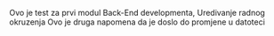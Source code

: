 Ovo je test za prvi modul Back-End developmenta, Uredivanje radnog okruzenja
Ovo je druga napomena da je doslo do promjene u datoteci
